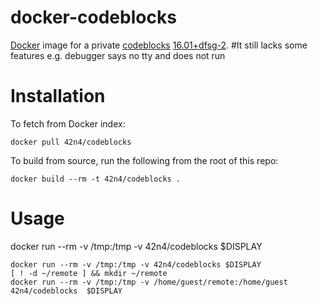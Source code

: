 docker-codeblocks
==============

[Docker](http://docker.io) image for a private [codeblocks](http://codeblocks.org) [16.01+dfsg-2](https://launchpad.net/ubuntu/+source/codeblocks/16.01+dfsg-2).
#It still lacks some features e.g. debugger says no tty and does not run

Installation
============

To fetch from Docker index:

```
docker pull 42n4/codeblocks
```

To build from source, run the following from the root of this repo:

```
docker build --rm -t 42n4/codeblocks .
```

Usage
=====

docker run --rm -v /tmp:/tmp -v 42n4/codeblocks $DISPLAY 

```
docker run --rm -v /tmp:/tmp -v 42n4/codeblocks $DISPLAY
[ ! -d ~/remote ] && mkdir ~/remote
docker run --rm -v /tmp:/tmp -v /home/guest/remote:/home/guest 42n4/codeblocks  $DISPLAY

```
